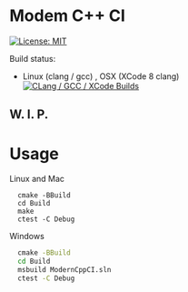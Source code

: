 # Modem C++ CI

[![License: MIT](https://img.shields.io/badge/License-MIT-blue.svg)](/LICENSE)

Build status:
- Linux (clang  / gcc) , OSX (XCode 8 clang) [![CLang  / GCC / XCode Builds](https://travis-ci.org/LearningByExample/ModernCppCI.svg?branch=master)](https://travis-ci.org/LearningByExample/ModernCppCI)

## W. I. P.

# Usage

Linux and Mac

```shell
  cmake -BBuild
  cd Build
  make
  ctest -C Debug
```

Windows

```bat
  cmake -BBuild
  cd Build
  msbuild ModernCppCI.sln
  ctest -C Debug
```
